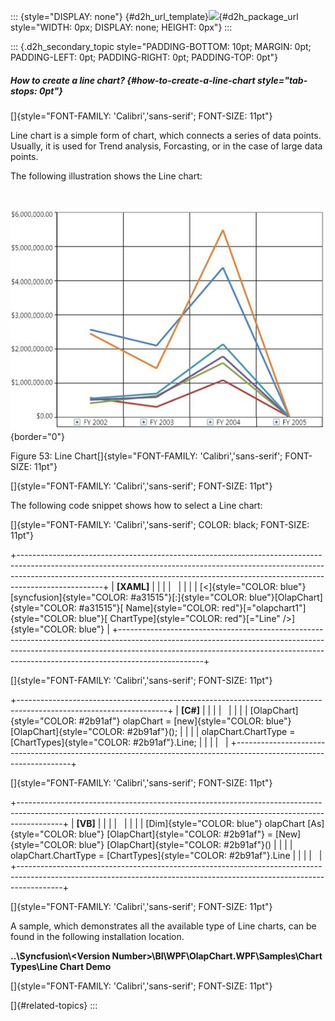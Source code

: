 ::: {style="DISPLAY: none"}
[](ms-xhelp:///?Id=d2h_url_template){#d2h_url_template}![](!package_url!){#d2h_package_url style="WIDTH: 0px; DISPLAY: none; HEIGHT: 0px"}
:::

::: {.d2h_secondary_topic style="PADDING-BOTTOM: 10pt; MARGIN: 0pt; PADDING-LEFT: 0pt; PADDING-RIGHT: 0pt; PADDING-TOP: 0pt"}
##### How to create a line chart? {#how-to-create-a-line-chart style="tab-stops: 0pt"}

[]{style="FONT-FAMILY: 'Calibri','sans-serif'; FONT-SIZE: 11pt"} 

Line chart is a simple form of chart, which connects a series of data points. Usually, it is used for Trend analysis, Forcasting, or in the case of large data points.

The following illustration shows the Line chart:

 

![](ImagesExt/image37_55.jpg){border="0"}

Figure 53: Line Chart[]{style="FONT-FAMILY: 'Calibri','sans-serif'; FONT-SIZE: 11pt"}

[]{style="FONT-FAMILY: 'Calibri','sans-serif'; FONT-SIZE: 11pt"} 

The following code snippet shows how to select a Line chart:

[]{style="FONT-FAMILY: 'Calibri','sans-serif'; COLOR: black; FONT-SIZE: 11pt"} 

+---------------------------------------------------------------------------------------------------------------------------------------------------------------------------------------------------------------------------------------------------------------+
| **\[XAML\]**                                                                                                                                                                                                                                                  |
|                                                                                                                                                                                                                                                               |
|                                                                                                                                                                                                                                                               |
|                                                                                                                                                                                                                                                               |
| [\<]{style="COLOR: blue"}[syncfusion]{style="COLOR: #a31515"}[:]{style="COLOR: blue"}[OlapChart]{style="COLOR: #a31515"}[ Name]{style="COLOR: red"}[=\"olapchart1\"]{style="COLOR: blue"}[ ChartType]{style="COLOR: red"}[=\"Line\" /\>]{style="COLOR: blue"} |
+---------------------------------------------------------------------------------------------------------------------------------------------------------------------------------------------------------------------------------------------------------------+

[]{style="FONT-FAMILY: 'Calibri','sans-serif'; FONT-SIZE: 11pt"} 

+-------------------------------------------------------------------------------------------------------------------+
| **\[C#\]**                                                                                                        |
|                                                                                                                   |
|                                                                                                                   |
|                                                                                                                   |
| [OlapChart]{style="COLOR: #2b91af"} olapChart = [new]{style="COLOR: blue"} [OlapChart]{style="COLOR: #2b91af"}(); |
|                                                                                                                   |
| olapChart.ChartType = [ChartTypes]{style="COLOR: #2b91af"}.Line;                                                  |
|                                                                                                                   |
|                                                                                                                   |
+-------------------------------------------------------------------------------------------------------------------+

[]{style="FONT-FAMILY: 'Calibri','sans-serif'; FONT-SIZE: 11pt"} 

+-----------------------------------------------------------------------------------------------------------------------------------------------------------------------+
| **\[VB\]**                                                                                                                                                            |
|                                                                                                                                                                       |
|                                                                                                                                                                       |
|                                                                                                                                                                       |
| [Dim]{style="COLOR: blue"} olapChart [As]{style="COLOR: blue"} [OlapChart]{style="COLOR: #2b91af"} = [New]{style="COLOR: blue"} [OlapChart]{style="COLOR: #2b91af"}() |
|                                                                                                                                                                       |
| olapChart.ChartType = [ChartTypes]{style="COLOR: #2b91af"}.Line                                                                                                       |
|                                                                                                                                                                       |
|                                                                                                                                                                       |
+-----------------------------------------------------------------------------------------------------------------------------------------------------------------------+

[]{style="FONT-FAMILY: 'Calibri','sans-serif'; FONT-SIZE: 11pt"} 

A sample, which demonstrates all the available type of Line charts, can be found in the following installation location.

**..\\Syncfusion\\\<Version Number\>\\BI\\WPF\\OlapChart.WPF\\Samples\\Chart Types\\Line Chart Demo**

[]{style="FONT-FAMILY: 'Calibri','sans-serif'; FONT-SIZE: 11pt"} 

[]{#related-topics}
:::
